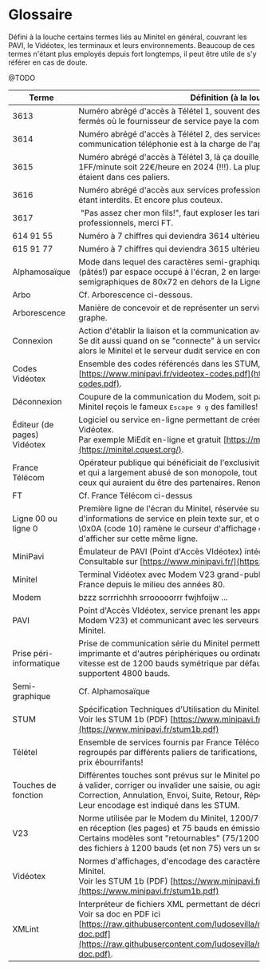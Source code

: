 # Glossaire

Défini à la louche certains termes liés au Minitel en général, couvrant les PAVI, le Vidéotex, les terminaux et leurs environnements.
Beaucoup de ces termes n'étant plus employés depuis fort longtemps, il peut être utile de s'y référer en cas de doute.

@TODO

Terme | Définition (à la louche)
--- | ---
3613 | Numéro abrégé d'accès à Télétel 1, souvent des services pros par abonnement ou fermés où le fournisseur de service paye la communication téléphonique.
3614 | Numéro abrégé d'accès à Télétel 2, des services gratuits ou par abonnements, la communication téléphonie est à la charge de l'appelant
3615 | Numéro abrégé d'accès à Télétel 3, là ça douille, avec différents paliers autour de 1FF/minute soit 22€/heure en 2024 (!!!). La plupart des services grand-publics étaient dans ces paliers.
3616 | Numéro abrégé d'accès aux services professionnels, les services grand-public étant interdits. Et encore plus couteux.
3617 | "Pas assez cher mon fils!", faut exploser les tarifs pour certains services professionnels, merci FT.
614 91 55 | Numéro à 7 chiffres qui deviendra 3614 ultérieurement.
615 91 77 | Numéro à 7 chiffres qui deviendra 3615 ultérieurement.
Alphamosaïque | Mode dans lequel des caractères semi-graphiques sont affichés, avec 6 "pixels" (pâtés!) par espace occupé à l'écran, 2 en largeur et 3 en hauteur, permettant des semigraphiques de 80x72 en dehors de la Ligne 00. Voir les [STUM 1b](https://www.minipavi.fr/stum1b.pdf) (PDF)
Arbo | Cf. Arborescence ci-dessous.
Arborescence | Manière de concevoir et de représenter un service Minitel, sous la forme d'un graphe.
Connexion | Action d'établir la liaison et la communication avec le PAVI via le Modem V23.<br/>Se dit aussi quand on se "connecte" à un service par l'entremise du PAVI, qui met alors le Minitel et le serveur dudit service en communication.
Codes Vidéotex | Ensemble des codes référencés dans les STUM, voir ici un résumé en PDF [https://www.minipavi.fr/videotex-codes.pdf](https://www.minipavi.fr/videotex-codes.pdf).
Déconnexion | Coupure de la communication du Modem, soit par action utilisateur, soit quand le Minitel reçois le fameux <kbd>Escape 9 g</kbd> des familles!
Éditeur (de pages) Vidéotex | Logiciel ou service en-ligne permettant de créer et modifier des pages au format Vidéotex.<br/>Par exemple MiEdit en-ligne et gratuit [https://minitel.cquest.org/](https://minitel.cquest.org/).
France Télécom | Opérateur publique qui bénéficiait de l'exclusivité absolue sur le territoire Français et qui a largement abusé de son monopole, tout autant pour ses clients, que pour ceux qui auraient du être des partenaires. Renommé Orange.
FT | Cf. France Télécom ci-dessus
Ligne 00 ou ligne 0 | Première ligne de l'écran du Minitel, réservée sur Télétel à l'affichage d'informations de service en plein texte sur, et où l'envoi d'un saut-de-ligne \0x0A (code 10) ramène le curseur d'affichage et de saisie où il était avant d'afficher sur cette même ligne.
MiniPavi | Émulateur de PAVI (Point d'Accès VIdéotex) intégrant aussi un émulateur Minitel. Consultable sur [https://www.minipavi.fr/](https://www.minipavi.fr/).
Minitel | Terminal Vidéotex avec Modem V23 grand-public distribué gratuitement en France depuis le milieu des années 80.
Modem | bzzz scrrrichhh srrooooorrr fwjhfoijw ...
PAVI | Point d'Accès VIdéotex, service prenant les appels venus des Minitel (via leur Modem V23) et communicant avec les serveurs fournissant les différents services Minitel.
Prise péri-informatique | Prise de communication série du Minitel permettant de communiquer avec une imprimante et d'autres périphériques ou ordinateurs via le protocole RS232C. Sa vitesse est de 1200 bauds symétrique par défaut, certains modèles de Minitel supportent 4800 bauds.
Semi-graphique | Cf. Alphamosaïque
STUM | Spécification Techniques d'Utilisation du Minitel.<br/>Voir les STUM 1b (PDF) [https://www.minipavi.fr/stum1b.pdf](https://www.minipavi.fr/stum1b.pdf)
Télétel | Ensemble de services fournis par France Télécom et les serveurs privés, regroupés par différents paliers de tarifications, avec des règles léonines et des prix ébourrifants!
Touches de fonction | Différentes touches sont prévus sur le Minitel pour déclencher des actions, servant à valider, corriger ou invalider une saisie, ou agissant aussi sans texte saisi: Correction, Annulation, Envoi, Suite, Retour, Répétition, Sommaire, Guide, etc.<br/>Leur encodage est indiqué dans les STUM.
V23 | Norme utilisée par le Modem du Minitel, 1200/75 bauds asymétrique, 1200 bauds en réception (les pages) et 75 bauds en émission (le clavier).<br/>Certains modèles sont "retournables" (75/1200 bauds) permettant alors d'émettre des fichiers à 1200 bauds (et non 75) vers un serveur Minitel.
Vidéotex | Normes d'affichages, d'encodage des caractères et des options d'affichage du Minitel.<br/>Voir les STUM 1b (PDF) [https://www.minipavi.fr/stum1b.pdf](https://www.minipavi.fr/stum1b.pdf)
XMLint | Interpréteur de fichiers XML permettant de décrire des services Minitel simples. Voir sa doc en PDF ici [https://raw.githubusercontent.com/ludosevilla/minipaviCli/master/XMLint/XMLint-doc.pdf](https://raw.githubusercontent.com/ludosevilla/minipaviCli/master/XMLint/XMLint-doc.pdf).
